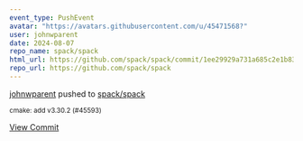 ```yaml
---
event_type: PushEvent
avatar: "https://avatars.githubusercontent.com/u/45471568?"
user: johnwparent
date: 2024-08-07
repo_name: spack/spack
html_url: https://github.com/spack/spack/commit/1ee29929a731a685c2e1b83c713b4126ab7aa8d1
repo_url: https://github.com/spack/spack
---
```


<a href='https://github.com/johnwparent' target='_blank'>johnwparent</a> pushed to <a href='https://github.com/spack/spack' target='_blank'>spack/spack</a>

<small>cmake: add v3.30.2 (#45593)</small>

<a href='https://github.com/spack/spack/commit/1ee29929a731a685c2e1b83c713b4126ab7aa8d1' target='_blank'>View Commit</a>